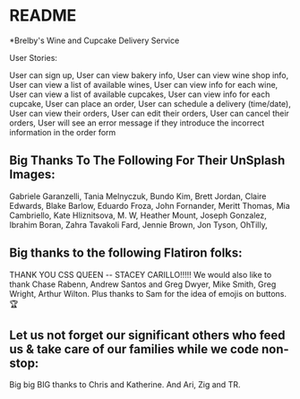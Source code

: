 # README

*Brelby's Wine and Cupcake Delivery Service

User Stories:

User can sign up,
User can view bakery info,
User can view wine shop info,
User can view a list of available wines,
User can view info for each wine,
User can view a list of available cupcakes,
User can view info for each cupcake,
User can place an order,
User can schedule a delivery (time/date),
User can view their orders,
User can edit their orders,
User can cancel their orders,
User will see an error message if they introduce the incorrect information in the order form


## Big Thanks To The Following For Their UnSplash Images:
Gabriele Garanzelli, Tania Melnyczuk, Bundo Kim, Brett Jordan, Claire Edwards, Blake Barlow,
Eduardo Froza, John Fornander, Meritt Thomas, Mia Cambriello, Kate Hliznitsova, M. W, Heather Mount, 
Joseph Gonzalez, Ibrahim Boran, Zahra Tavakoli Fard, Jennie Brown, Jon Tyson, OhTilly, 

## Big thanks to the following Flatiron folks:
THANK YOU CSS QUEEN -- STACEY CARILLO!!!!! 
We would also like to thank Chase Rabenn, Andrew Santos and Greg Dwyer, Mike Smith, Greg Wright, Arthur Wilton. Plus thanks to Sam for the idea of emojis on buttons. 🏆

## Let us not forget our significant others who feed us & take care of our families while we code non-stop:
Big big BIG thanks to Chris and Katherine. And Ari, Zig and TR.
